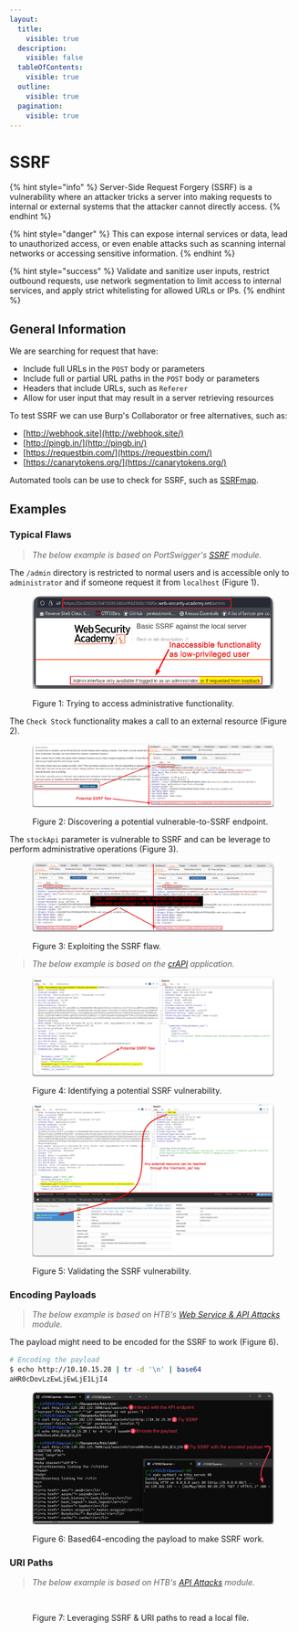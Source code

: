 ```yaml
---
layout:
  title:
    visible: true
  description:
    visible: false
  tableOfContents:
    visible: true
  outline:
    visible: true
  pagination:
    visible: true
---
```


# SSRF

{% hint style="info" %}
Server-Side Request Forgery (SSRF) is a vulnerability where an attacker tricks a server into making requests to internal or external systems that the attacker cannot directly access.
{% endhint %}

{% hint style="danger" %}
This can expose internal services or data, lead to unauthorized access, or even enable attacks such as scanning internal networks or accessing sensitive information.
{% endhint %}

{% hint style="success" %}
Validate and sanitize user inputs, restrict outbound requests, use network segmentation to limit access to internal services, and apply strict whitelisting for allowed URLs or IPs.
{% endhint %}

## General Information

We are searching for request that have:

* Include full URLs in the `POST` body or parameters
* Include full or partial URL paths in the `POST` body or parameters
* Headers that include URLs, such as `Referer`
* Allow for user input that may result in a server retrieving resources

To test SSRF we can use Burp's Collaborator or free alternatives, such as:

* [http://webhook.site](http://webhook.site/)
* [http://pingb.in/](http://pingb.in/)
* [https://requestbin.com/](https://requestbin.com/)
* [https://canarytokens.org/](https://canarytokens.org/)

Automated tools can be use to check for SSRF, such as [SSRFmap](https://github.com/swisskyrepo/SSRFmap).

## Examples

### Typical Flaws

> _The below example is based on PortSwigger's_ [_SSRF_](https://x7331.gitbook.io/notes/htb/api-attacks/ssrf) _module._

The `/admin` directory is restricted to normal users and is accessible only to `administrator` and if someone request it from `localhost` (Figure 1).

<figure><img src="../../../../.gitbook/assets/ssrf_1.png" alt=""><figcaption><p>Figure 1: Trying to access administrative functionality.</p></figcaption></figure>

The `Check Stock` functionality makes a call to an external resource (Figure 2).

<figure><img src="../../../../.gitbook/assets/ssrf_2.png" alt=""><figcaption><p>Figure 2: Discovering a potential vulnerable-to-SSRF endpoint.</p></figcaption></figure>

The `stockApi` parameter is vulnerable to SSRF and can be leverage to perform administrative operations (Figure 3).

<figure><img src="../../../../.gitbook/assets/ssrf_3.png" alt=""><figcaption><p>Figure 3: Exploiting the SSRF flaw.</p></figcaption></figure>

> _The below example is based on the_ [_crAPI_](https://github.com/OWASP/crAPI) _application._

<figure><img src="../../../../.gitbook/assets/ssrf_4.png" alt=""><figcaption><p>Figure 4: Identifying a potential SSRF vulnerability.</p></figcaption></figure>

<figure><img src="../../../../.gitbook/assets/ssrf_5.png" alt=""><figcaption><p>Figure 5: Validating the SSRF vulnerability.</p></figcaption></figure>

### Encoding Payloads

> _The below example is based on HTB's_ [_Web Service & API Attacks_](https://academy.hackthebox.com/course/preview/web-service--api-attacks) _module._

The payload might need to be encoded for the SSRF to work (Figure 6).

```bash
# Encoding the payload
$ echo http://10.10.15.28 | tr -d '\n' | base64
aHR0cDovLzEwLjEwLjE1LjI4
```

<figure><img src="../../../../.gitbook/assets/ssrf_6.png" alt=""><figcaption><p>Figure 6: Based64-encoding the payload to make SSRF work.</p></figcaption></figure>

### URI Paths

> _The below example is based on HTB's_ [_API Attacks_](https://academy.hackthebox.com/course/preview/api-attacks) _module._

<figure><img src="../../../../.gitbook/assets/api_ssrf_example_3.avif" alt=""><figcaption><p>Figure 7: Leveraging SSRF &#x26; URI paths to read a local file.</p></figcaption></figure>
